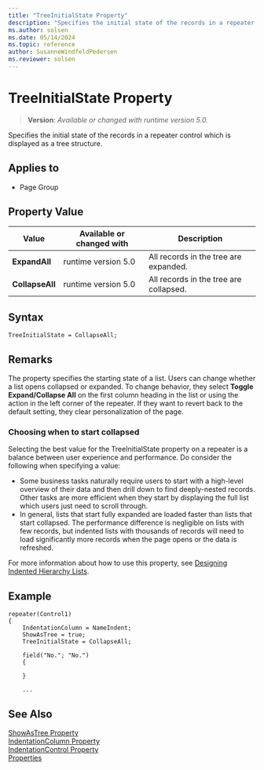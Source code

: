 ```yaml
---
title: "TreeInitialState Property"
description: "Specifies the initial state of the records in a repeater control which is displayed as a tree structure."
ms.author: solsen
ms.date: 05/14/2024
ms.topic: reference
author: SusanneWindfeldPedersen
ms.reviewer: solsen
---
```

[//]: # (START>DO_NOT_EDIT)
[//]: # (IMPORTANT:Do not edit any of the content between here and the END>DO_NOT_EDIT.)
[//]: # (Any modifications should be made in the .xml files in the ModernDev repo.)
# TreeInitialState Property
> **Version**: _Available or changed with runtime version 5.0._

Specifies the initial state of the records in a repeater control which is displayed as a tree structure.

## Applies to
-   Page Group

## Property Value

|Value|Available or changed with|Description|
|-----------|-----------|---------------------------------------|
|**ExpandAll**|runtime version 5.0|All records in the tree are expanded.|
|**CollapseAll**|runtime version 5.0|All records in the tree are collapsed.|

[//]: # (IMPORTANT: END>DO_NOT_EDIT)


## Syntax

```AL
TreeInitialState = CollapseAll;
```
  
## Remarks

The property specifies the starting state of a list. Users can change whether a list opens collapsed or expanded. To change behavior, they select **Toggle Expand/Collapse All** on the first column heading in the list or using the action in the left corner of the repeater. If they want to revert back to the default setting, they clear personalization of the page.

### Choosing when to start collapsed

Selecting the best value for the TreeInitialState property on a repeater is a balance between user experience and performance. Do consider the following when specifying a value:

- Some business tasks naturally require users to start with a high-level overview of their data and then drill down to find deeply-nested records. Other tasks are more efficient when they start by displaying the full list which users just need to scroll through.
- In general, lists that start fully expanded are loaded faster than lists that start collapsed. The performance difference is negligible on lists with few records, but indented lists with thousands of records will need to load significantly more records when the page opens or the data is refreshed.  

For more information about how to use this property, see [Designing Indented Hierarchy Lists](../devenv-indented-hierarchy-lists.md).  


## Example

```AL
repeater(Control1)
{
    IndentationColumn = NameIndent;
    ShowAsTree = true;
    TreeInitialState = CollapseAll;
    
    field("No."; "No.")
    {
       
    }
    
    ...

```

## See Also

[ShowAsTree Property](devenv-showastree-property.md)  
[IndentationColumn Property](devenv-indentationcolumn-property.md)  
[IndentationControl Property](devenv-indentationcontrols-property.md)  
[Properties](devenv-properties.md)  
